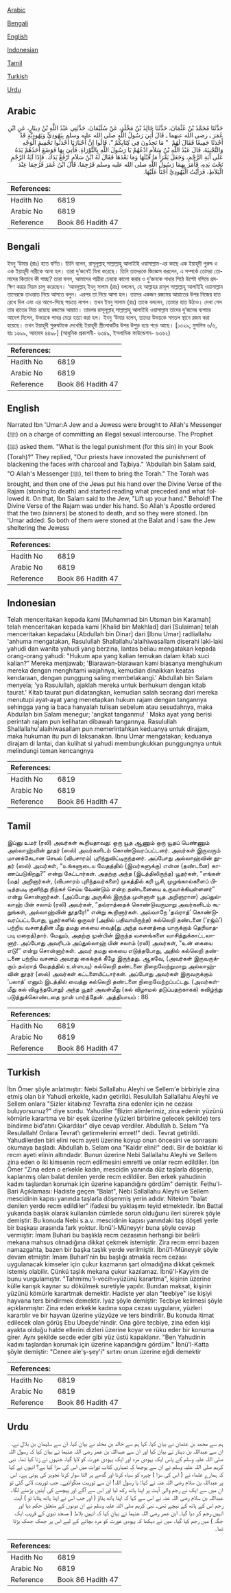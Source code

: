 [Arabic](#arabic)

[Bengali](#bengali)

[English](#english)

[Indonesian](#indonesian)

[Tamil](#tamil)

[Turkish](#turkish)

[Urdu](#urdu)

## Arabic


<div dir="rtl" lang="ar" style={{fontSize:'larger',backgroundColor:'#f8f9fa',padding:20}}>
حَدَّثَنَا مُحَمَّدُ بْنُ عُثْمَانَ، حَدَّثَنَا خَالِدُ بْنُ مَخْلَدٍ، عَنْ سُلَيْمَانَ، حَدَّثَنِي عَبْدُ اللَّهِ بْنُ دِينَارٍ، عَنِ ابْنِ عُمَرَ ـ رضى الله عنهما ـ قَالَ أُتِيَ رَسُولُ اللَّهِ صلى الله عليه وسلم بِيَهُودِيٍّ وَيَهُودِيَّةٍ قَدْ أَحْدَثَا جَمِيعًا فَقَالَ لَهُمْ ‏ "‏ مَا تَجِدُونَ فِي كِتَابِكُمْ ‏"‏‏.‏ قَالُوا إِنَّ أَحْبَارَنَا أَحْدَثُوا تَحْمِيمَ الْوَجْهِ وَالتَّجْبِيَةَ‏.‏ قَالَ عَبْدُ اللَّهِ بْنُ سَلاَمٍ ادْعُهُمْ يَا رَسُولَ اللَّهِ بِالتَّوْرَاةِ‏.‏ فَأُتِيَ بِهَا فَوَضَعَ أَحَدُهُمْ يَدَهُ عَلَى آيَةِ الرَّجْمِ، وَجَعَلَ يَقْرَأُ مَا قَبْلَهَا وَمَا بَعْدَهَا فَقَالَ لَهُ ابْنُ سَلاَمٍ ارْفَعْ يَدَكَ‏.‏ فَإِذَا آيَةُ الرَّجْمِ تَحْتَ يَدِهِ، فَأَمَرَ بِهِمَا رَسُولُ اللَّهِ صلى الله عليه وسلم فَرُجِمَا‏.‏ قَالَ ابْنُ عُمَرَ فَرُجِمَا عِنْدَ الْبَلاَطِ، فَرَأَيْتُ الْيَهُودِيَّ أَجْنَأَ عَلَيْهَا‏.‏
</div>
<div style={{backgroundColor:'#f8f9fa',padding:20, marginBottom: 10}}><table> <thead> <tr> <th>References:</th> <th></th> </tr> </thead> <tbody><tr><td>Hadith No</td><td>6819</td></tr><tr><td>Arabic No</td><td>6819</td></tr><tr><td>Reference</td><td>Book 86 Hadith 47</td></tr></tbody></table></div>

## Bengali


<div dir="ltr" lang="bn" style={{fontSize:'larger',backgroundColor:'#f8f9fa',padding:20}}>
ইবনু ‘উমার (রাঃ) হতে বর্ণিত। তিনি বলেন, রাসূলুল্লাহ্ সাল্লাল্লাহু আলাইহি ওয়াসাল্লাম-এর কাছে এক ইয়াহূদী পুরুষ ও এক ইয়াহূদী নারীকে আনা হল। তারা দু’জনেই যিনা করেছে। তিনি তাদেরকে জিজ্ঞেস করলেন, এ সম্পর্কে তোমরা তোমাদের কিতাবে কী পাচ্ছ? তারা বলল, আমাদের পাদ্রীরা চেহারা কালো করার ও দু’জনকে গাধার পিঠে উল্টো বসিয়ে প্রদক্ষিণ করার নিয়ম চালু করেছেন। ‘আবদুল্লাহ্ ইবনু সালাম (রাঃ) বললেন, হে আল্লাহর রাসূল সাল্লাল্লাহু আলাইহি ওয়াসাল্লাম তাদেরকে তাওরাত নিয়ে আসতে বলুন। এরপর তা নিয়ে আসা হল। তাদের একজন রজমের আয়াতের উপর নিজের হাত রেখে দিল এবং এর আগে-পিছে পড়তে লাগল। তখন ইবনু সালাম (রাঃ) তাকে বললেন, তোমার হাত উঠাও। দেখা গেল তার হাতের নিচে রয়েছে রজমের আয়াত। তারপর রাসূলূল্লাহ্ সাল্লাল্লাহু আলাইহি ওয়াসাল্লাম তাদের দু’জনের ব্যপারে আদেশ দিলেন, উভয়কে পাথর মেরে হত্যা করা হল। ইবনু ‘উমার বলেন, তাদের উভয়কে সমতল স্থানে রজম করা হয়েছে। তখন ইয়াহূদী পুরুষটাকে দেখেছি ইয়াহূদী স্ত্রীলোকটির উপর উপুড় হয়ে পড়ে আছে। [১৩২৯; মুসলিম ৬/৬, হাঃ ১৬৯৯, আহমাদ ৪৪৯৮] (আধুনিক প্রকাশনী- ৬৩৪৯, ইসলামিক ফাউন্ডেশন- ৬৩৬২)
</div>
<div style={{backgroundColor:'#f8f9fa',padding:20, marginBottom: 10}}><table> <thead> <tr> <th>References:</th> <th></th> </tr> </thead> <tbody><tr><td>Hadith No</td><td>6819</td></tr><tr><td>Arabic No</td><td>6819</td></tr><tr><td>Reference</td><td>Book 86 Hadith 47</td></tr></tbody></table></div>

## English


<div dir="ltr" lang="en" style={{fontSize:'larger',backgroundColor:'#f8f9fa',padding:20}}>
Narrated Ibn 'Umar:A Jew and a Jewess were brought to Allah's Messenger (ﷺ) on a charge of committing an illegal sexual intercourse. The Prophet (ﷺ) asked them. "What is the legal punishment (for this sin) in your Book (Torah)?" They replied, "Our priests have innovated the punishment of blackening the faces with charcoal and Tajbiya." 'Abdullah bin Salam said, "O Allah's Messenger (ﷺ), tell them to bring the Torah." The Torah was brought, and then one of the Jews put his hand over the Divine Verse of the Rajam (stoning to death) and started reading what preceded and what followed it. On that, Ibn Salam said to the Jew, "Lift up your hand." Behold! The Divine Verse of the Rajam was under his hand. So Allah's Apostle ordered that the two (sinners) be stoned to death, and so they were stoned. Ibn 'Umar added: So both of them were stoned at the Balat and I saw the Jew sheltering the Jewess
</div>
<div style={{backgroundColor:'#f8f9fa',padding:20, marginBottom: 10}}><table> <thead> <tr> <th>References:</th> <th></th> </tr> </thead> <tbody><tr><td>Hadith No</td><td>6819</td></tr><tr><td>Arabic No</td><td>6819</td></tr><tr><td>Reference</td><td>Book 86 Hadith 47</td></tr></tbody></table></div>

## Indonesian


<div dir="ltr" lang="id" style={{fontSize:'larger',backgroundColor:'#f8f9fa',padding:20}}>
Telah menceritakan kepada kami [Muhammad bin Utsman bin Karamah] telah menceritakan kepada kami [Khalid bin Makhlad] dari [Sulaiman] telah menceritakan kepadaku [Abdullah bin Dinar] dari [Ibnu Umar] radliallahu 'anhuma mengatakan, Rasulullah Shallallahu'alaihiwasallam diserahi laki-laki yahudi dan wanita yahudi yang berzina, lantas beliau mengatakan kepada orang-orang yahudi: "Hukum apa yang kalian temukan dalam kitab suci kalian?" Mereka menjawab; 'Biarawan-biarawan kami biasanya menghukum mereka dengan menghitami wajahnya, kemudian dinaikkan keatas kendaraan, dengan punggung saling membelakangi.' Abdullah bin Salam menyela; 'ya Rasulullah, ajaklah mereka untuk berhukum dengan kitab taurat.' Kitab taurat pun didatangkan, kemudian salah seorang dari mereka menutupi ayat-ayat yang menetapkan hukum rajam dengan tangannya sehingga yang ia baca hanyalah tulisan sebelum atau sesudahnya, maka Abdullah bin Salam menegur; 'angkat tanganmu! ' Maka ayat yang berisi perintah rajam pun kelihatan dibawah tangannya. Rasulullah Shallallahu'alaihiwasallam pun memerintahkan keduanya untuk dirajam, maka hukuman itu pun di laksanakan. Ibnu Umar mengatakan; keduanya dirajam di lantai, dan kulihat si yahudi membungkukkan punggungnya untuk melindungi teman kencangnya
</div>
<div style={{backgroundColor:'#f8f9fa',padding:20, marginBottom: 10}}><table> <thead> <tr> <th>References:</th> <th></th> </tr> </thead> <tbody><tr><td>Hadith No</td><td>6819</td></tr><tr><td>Arabic No</td><td>6819</td></tr><tr><td>Reference</td><td>Book 86 Hadith 47</td></tr></tbody></table></div>

## Tamil


<div dir="ltr" lang="ta" style={{fontSize:'larger',backgroundColor:'#f8f9fa',padding:20}}>
இப்னு உமர் (ரலி) அவர்கள் கூறியதாவது: ஒரு யூத ஆணும் ஒரு யூதப் பெண்ணும் அல்லாஹ்வின் தூதர் (ஸல்) அவர்களிடம் கொண்டுவரப்பட்டனர். அவர்கள் இருவரும் மானக்கேடான செயல் (விபசாரம்) புரிந்துவிட்டிருந்தனர். அப்போது அல்லாஹ்வின் தூதர் (ஸல்) அவர்கள், “உங்களுடைய வேதத்தில் (இவர்களுக்கு) என்ன (தண்டனை) காணப்படுகிறது?” என்று கேட்டார்கள். அதற்கு அந்த (இடத்திலிருந்த) யூதர்கள், “எங்கள் (மத) அறிஞர்கள், (விபசாரம் புரிந்தவர்களை) முகத்தில் கரி பூசி, முழங்கால்களைப் பிடித்தபடி குனிந்து நிற்கச் செய்ய வேண்டும் என்ற தண்டனையை உருவாக்கியுள்ளனர்” என்று சொன்னார்கள். (அப்போது அருகில் இருந்த முன்னாள் யூத அறிஞரான) அப்துல்லாஹ் பின் சலாம் (ரலி) அவர்கள், “தவ்ராத்தைக் கொண்டுவருமாறு அவர்களிடம் கூறுங்கள், அல்லாஹ்வின் தூதரே!” என்று கூறினார்கள். அவ்வாறே ‘தவ்ராத்’ கொண்டுவரப்பட்டபோது, யூதர்களில் ஒருவர் (அதில் பதிவாயிருந்த) கல்லெறி தண்டனை (‘ரஜ்ம்’) பற்றிய வசனத்தின் மீது தமது கையை வைத்(து அந்த வசனத்தை யாருக்கும் தெரியாதபடி மறைத்)தார். மேலும், அதற்கு முன்பின் இருந்த வசனங்களை வாசித்துக்காட்டலானார். அப்போது அவரிடம் அப்துல்லாஹ் பின் சலாம் (ரலி) அவர்கள், “உன் கையை எடு!” என்று சொன்னார்கள். அவர் தமது கையை எடுத்தபோது, அதில் கல்லெறி தண்டனை பற்றிய வசனம் அவரது கைக்குக் கீழே இருந்தது. ஆகவே, (அவர்கள் இருவருக்கும் தவ்ராத் வேதத்தில் உள்ளபடி) கல்லெறி தண்டனை நிறைவேற்றுமாறு அல்லாஹ்வின் தூதர் (ஸல்) அவர்கள் கட்டளையிட்டார்கள். அப்போது அவர்கள் இருவருக்கும் ‘பலாத்’ எனும் இடத்தில் வைத்து கல்லெறி தண்டனை நிறைவேற்றப்பட்டது. (அவர்கள்மீது கல் விழுந்தபோது) அந்த யூதர் அவள்மீது (கல் விழாமல் தடுப்பதற்காகக்) கவிழ்ந்து படுத்துக்கொண்டதை நான் பார்த்தேன். அத்தியாயம் : 86
</div>
<div style={{backgroundColor:'#f8f9fa',padding:20, marginBottom: 10}}><table> <thead> <tr> <th>References:</th> <th></th> </tr> </thead> <tbody><tr><td>Hadith No</td><td>6819</td></tr><tr><td>Arabic No</td><td>6819</td></tr><tr><td>Reference</td><td>Book 86 Hadith 47</td></tr></tbody></table></div>

## Turkish


<div dir="ltr" lang="tr" style={{fontSize:'larger',backgroundColor:'#f8f9fa',padding:20}}>
İbn Ömer şöyle anlatmıştır: Nebi Sallallahu Aleyhi ve Sellem'e birbiriyle zina etmiş olan bir Yahudi erkekle, kadın getirildi. Resulullah Sallallahu Aleyhi ve Sellem onlara "Sizler kitabınız Tevrafta zina edenler için ne cezası buluyorsunuz?" diye sordu. Yahudiler "Bizim alimlerimiz, zina edenin yüzünü kömürle karartma ve bir eşek üzerine (yüzleri birbirine gelecek şekilde) ters bindirme bid'atını Çıkardılar" diye cevap verdiler. Abdullah b. Selam "Ya Resulallah! Onlara Tevrat'ı getirmelerini emret!" dedi. Tevrat getirildi. Yahudilerden biri elini recm ayeti üzerine koyup onun öncesini ve sonrasını okumaya başladı. Abdullah b. Selam ona "Kaldır elini!" dedi. Bir de baktılar ki recm ayeti elinin altındadır. Bunun üzerine Nebi Sallallahu Aleyhi ve Sellem zina eden o iki kimsenin recm edilmesini emretti ve onlar recm edildiler. İbn Ömer "Zina eden o erkekle kadın, mescidin yanında düz taşlarla döşenip, kaplanmış olan balat denilen yerde recm edildiler. Ben erkek yahudinin kadını taşlardan korumak için üzerine kapandığını gördüm" demiştir. Fethu'l-Bari Açıklaması: Hadiste geçen "Balat", Nebi Sallallahu Aleyhi ve Sellem mescidinin kapısı yanında taşlarla döşenmiş yerin adıdır. Nitekim "balat denilen yerde recm edildiler" ifadesi bu yaklaşımı teyid etmektedir. İbn Battal yukarıda başlık olarak kullanılan cümlede sorun olduğunu ileri sürerek şöyle demiştir: Bu konuda Nebi s.a.v. mescidinin kapısı yanındaki taş döşeli yerle bir başkası arasında fark yoktur. İbnü'l-Müneyyir buna şöyle cevap vermiştir: İmam Buhari bu başlıkla recm cezasının herhangi bir belirli mekana mahsus olmadığına dikkat çekmek istemiştir. Zira recm emri bazen namazgahta, bazen bir başka taşlık yerde verilmiştir. İbnü'l-Müneyyir şöyle devam etmiştir: İmam Buharl'nin bu başlığı atmakla recm cezası uygulanacak kimseler için çukur kazmanın şart olmadığına dikkat çekmek istemiş olabilir. Çünkü taşlık mekana çukur kazılamaz. İbnü'l-Kayyim de bunu vurgulamıştır. "Tahmimu'l-vecih=yüzünü karartma", kişinin üzerine külle karışık kaynar su dökülmek suretiyle yapılır. Bundan maksat, kişinin yüzünü kömürle karartmak demektir. Hadiste yer alan "teebiye" ise kişiyi hayvana ters bindirmek demektir. lyaz şöyle demiştir: Tecbiye kelimesi şöyle açıklanmıştır: Zina eden erkekle kadına sopa cezası uygulanır, yüzleri karartılır ve bir hayvan üzerine yüzyüze ve ters bindirilir. Bu konuda itimat edilecek olan görüş Ebu Ubeyde'nindir. Ona göre tecbiye, zina eden kişi ayakta olduğu halde ellerini dizleri üzerine koyar ve rüku eder bir konuma girer. Aynı şekilde secde eder gibi yüz üstü kapaklanır. "Ben Yahudinin kadını taşlardan korumak için üzerine kapandığını gördüm." İbnü'l-Katta şöyle demiştir: "Cenee ale'ş-şey'i" sırtını onun üzerine eğdi demektir
</div>
<div style={{backgroundColor:'#f8f9fa',padding:20, marginBottom: 10}}><table> <thead> <tr> <th>References:</th> <th></th> </tr> </thead> <tbody><tr><td>Hadith No</td><td>6819</td></tr><tr><td>Arabic No</td><td>6819</td></tr><tr><td>Reference</td><td>Book 86 Hadith 47</td></tr></tbody></table></div>

## Urdu


<div dir="rtl" lang="ur" style={{fontSize:'larger',backgroundColor:'#f8f9fa',padding:20}}>
ہم سے محمد بن عثمان نے بیان کیا، کہا ہم سے خالد بن مخلد نے بیان کیا، ان سے سلیمان بن بلال نے، ان سے عبداللہ بن دینار نے بیان کیا اور ان سے عبداللہ بن عمر رضی اللہ عنہما نے بیان کیا کہ رسول اللہ صلی اللہ علیہ وسلم کے پاس ایک یہودی مرد اور ایک یہودی عورت کو لایا گیا، جنہوں نے زنا کیا تھا۔ نبی کریم صلی اللہ علیہ وسلم نے ان سے پوچھا کہ تمہاری کتاب تورات میں اس کی سزا کیا ہے؟ انہوں نے کہا کہ ہمارے علماء نے ( اس کی سزا ) چہرہ کو سیاہ کرنا اور گدھے پر الٹا سوار کرنا تجویز کی ہوئی ہے۔ اس پر عبداللہ بن سلام رضی اللہ عنہ نے کہا: یا رسول اللہ! ان سے توریت منگوائیے۔ جب توریت لائی گئی تو ان میں سے ایک نے رجم والی آیت پر اپنا ہاتھ رکھ لیا اور اس سے آگے اور پیچھے کی آیتیں پڑھنے لگا۔ عبداللہ بن سلام رضی اللہ عنہ نے اس سے کہا کہ اپنا ہاتھ ہٹاؤ ( اور جب اس نے اپنا ہاتھ ہٹایا تو ) آیت رجم اس کے ہاتھ کے نیچے تھی۔ نبی کریم صلی اللہ علیہ وسلم نے ان دونوں کے متعلق حکم دیا اور انہیں رجم کر دیا گیا۔ ابن عمر رضی اللہ عنہما نے بیان کیا کہ انہیں بلاط ( مسجد نبوی کے قریب ایک جگہ ) میں رجم کیا گیا۔ میں نے دیکھا کہ یہودی عورت کو مرد بچانے کے لیے اس پر جھک جھک پڑتا تھا۔
</div>
<div style={{backgroundColor:'#f8f9fa',padding:20, marginBottom: 10}}><table> <thead> <tr> <th>References:</th> <th></th> </tr> </thead> <tbody><tr><td>Hadith No</td><td>6819</td></tr><tr><td>Arabic No</td><td>6819</td></tr><tr><td>Reference</td><td>Book 86 Hadith 47</td></tr></tbody></table></div>